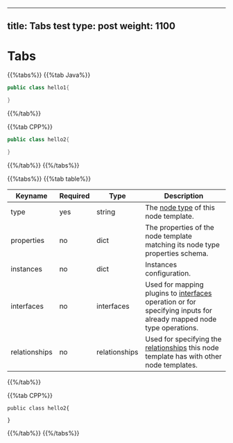 
---
title: Tabs test
type: post
weight: 1100
---

# Tabs

{{%tabs%}}
{{%tab Java%}}

```java
public class hello1{

}
```
{{%/tab%}}


{{%tab CPP%}}
```cpp
public class hello2{

}
```
{{%/tab%}}
{{%/tabs%}}




{{%tabs%}}
{{%tab table%}}

Keyname       | Required | Type          | Description
-----------   | -------- | ----          | -----------
type          | yes      | string        | The [node type](dsl-spec-node-types.html) of this node template.
properties    | no       | dict          | The properties of the node template matching its node type properties schema.
instances     | no       | dict          | Instances configuration.
interfaces    | no       | interfaces    | Used for mapping plugins to [interfaces](dsl-spec-interfaces.html) operation or for specifying inputs for already mapped node type operations.
relationships | no       | relationships | Used for specifying the [relationships](dsl-spec-relationships.html) this node template has with other node templates.
{{%/tab%}}


{{%tab CPP%}}
```
public class hello2{

}
```
{{%/tab%}}
{{%/tabs%}}
